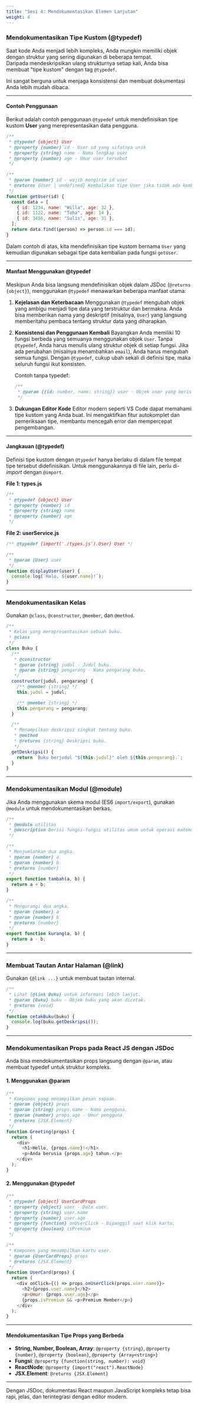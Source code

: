 ```yaml
---
title: "Sesi 4: Mendokumentasikan Elemen Lanjutan"
weight: 4
---
```


### Mendokumentasikan Tipe Kustom (@typedef)

Saat kode Anda menjadi lebih kompleks, Anda mungkin memiliki objek dengan struktur yang sering digunakan di beberapa tempat.  
Daripada mendeskripsikan ulang strukturnya setiap kali, Anda bisa membuat "tipe kustom" dengan tag `@typedef`.

Ini sangat berguna untuk menjaga konsistensi dan membuat dokumentasi Anda lebih mudah dibaca.

---

#### Contoh Penggunaan

Berikut adalah contoh penggunaan `@typedef` untuk mendefinisikan tipe kustom **User** yang merepresentasikan data pengguna.

```js
/**
 * @typedef {object} User
 * @property {number} id - User id yang sifatnya unik
 * @property {string} name - Nama lengkap user
 * @property {number} age - Umur user tersebut
 */

/**
 * @param {number} id - wajib mengirim id user
 * @returns {User | undefined} Kembalikan tipe User jika tidak ada kembalikan undefined
 */
function getUser(id) {
  const data = [
    { id: 1234, name: "Willa", age: 32 },
    { id: 1122, name: "Toha", age: 14 },
    { id: 3456, name: "Sulis", age: 31 },
  ];
  return data.find((person) => person.id === id);
}
```

Dalam contoh di atas, kita mendefinisikan tipe kustom bernama `User` yang kemudian digunakan sebagai tipe data kembalian pada fungsi `getUser`.

---

#### Manfaat Menggunakan @typedef

Meskipun Anda bisa langsung mendefinisikan objek dalam JSDoc (`@returns {object}`), menggunakan `@typedef` menawarkan beberapa manfaat utama:

1. **Kejelasan dan Keterbacaan**
   Menggunakan `@typedef` mengubah objek yang ambigu menjadi tipe data yang terstruktur dan bermakna.
   Anda bisa memberikan nama yang deskriptif (misalnya, `User`) yang langsung memberitahu pembaca tentang struktur data yang diharapkan.

2. **Konsistensi dan Penggunaan Kembali**
   Bayangkan Anda memiliki 10 fungsi berbeda yang semuanya menggunakan objek `User`.
   Tanpa `@typedef`, Anda harus menulis ulang struktur objek di setiap fungsi.
   Jika ada perubahan (misalnya menambahkan `email`), Anda harus mengubah semua fungsi.
   Dengan `@typedef`, cukup ubah sekali di definisi tipe, maka seluruh fungsi ikut konsisten.

   Contoh tanpa typedef:

   ```js
   /**
    * @param {{id: number, name: string}} user - Objek user yang berisi ID dan nama.
    */
   ```

3. **Dukungan Editor Kode**
   Editor modern seperti VS Code dapat memahami tipe kustom yang Anda buat.
   Ini mengaktifkan fitur autokomplet dan pemeriksaan tipe, membantu mencegah error dan mempercepat pengembangan.

---

#### Jangkauan (@typedef)

Definisi tipe kustom dengan `@typedef` hanya berlaku di dalam file tempat tipe tersebut didefinisikan.
Untuk menggunakannya di file lain, perlu di-_import_ dengan `@import`.

**File 1: types.js**

```js
/**
 * @typedef {object} User
 * @property {number} id
 * @property {string} name
 * @property {number} age
 */
```

**File 2: userService.js**

```js
/** @typedef {import('./types.js').User} User */

/**
 * @param {User} user
 */
function displayUser(user) {
  console.log(`Halo, ${user.name}!`);
}
```

---

### Mendokumentasikan Kelas

Gunakan `@class`, `@constructor`, `@member`, dan `@method`.

```js
/**
 * Kelas yang merepresentasikan sebuah buku.
 * @class
 */
class Buku {
  /**
   * @constructor
   * @param {string} judul - Judul buku.
   * @param {string} pengarang - Nama pengarang buku.
   */
  constructor(judul, pengarang) {
    /** @member {string} */
    this.judul = judul;

    /** @member {string} */
    this.pengarang = pengarang;
  }

  /**
   * Menampilkan deskripsi singkat tentang buku.
   * @method
   * @returns {string} Deskripsi buku.
   */
  getDeskripsi() {
    return `Buku berjudul "${this.judul}" oleh ${this.pengarang}.`;
  }
}
```

---

### Mendokumentasikan Modul (@module)

Jika Anda menggunakan skema modul (ES6 `import/export`), gunakan `@module` untuk mendokumentasikan berkas.

```js
/**
 * @module utilitas
 * @description Berisi fungsi-fungsi utilitas umum untuk operasi matematika.
 */

/**
 * Menjumlahkan dua angka.
 * @param {number} a
 * @param {number} b
 * @returns {number}
 */
export function tambah(a, b) {
  return a + b;
}

/**
 * Mengurangi dua angka.
 * @param {number} a
 * @param {number} b
 * @returns {number}
 */
export function kurang(a, b) {
  return a - b;
}
```

---

### Membuat Tautan Antar Halaman (@link)

Gunakan `{@link ...}` untuk membuat tautan internal.

```js
/**
 * Lihat {@link Buku} untuk informasi lebih lanjut.
 * @param {Buku} buku - Objek buku yang akan dicetak.
 * @returns {void}
 */
function cetakBuku(buku) {
  console.log(buku.getDeskripsi());
}
```

---

### Mendokumentasikan Props pada React JS dengan JSDoc

Anda bisa mendokumentasikan props langsung dengan `@param`, atau membuat typedef untuk struktur kompleks.

#### 1. Menggunakan @param

```js
/**
 * Komponen yang menampilkan pesan sapaan.
 * @param {object} props
 * @param {string} props.name - Nama pengguna.
 * @param {number} props.age - Umur pengguna.
 * @returns {JSX.Element}
 */
function Greeting(props) {
  return (
    <div>
      <h1>Hello, {props.name}!</h1>
      <p>Anda berusia {props.age} tahun.</p>
    </div>
  );
}
```

#### 2. Menggunakan @typedef

```js
/**
 * @typedef {object} UserCardProps
 * @property {object} user - Data user.
 * @property {string} user.name
 * @property {number} user.age
 * @property {function} onUserClick - Dipanggil saat klik kartu.
 * @property {boolean} isPremium
 */

/**
 * Komponen yang menampilkan kartu user.
 * @param {UserCardProps} props
 * @returns {JSX.Element}
 */
function UserCard(props) {
  return (
    <div onClick={() => props.onUserClick(props.user.name)}>
      <h2>{props.user.name}</h2>
      <p>Umur: {props.user.age}</p>
      {props.isPremium && <p>Premium Member</p>}
    </div>
  );
}
```

---

#### Mendokumentasikan Tipe Props yang Berbeda

- **String, Number, Boolean, Array**:
  `@property {string}`, `@property {number}`, `@property {boolean}`, `@property {Array<string>}`
- **Fungsi**:
  `@property {function(string, number): void}`
- **ReactNode**:
  `@property {import("react").ReactNode}`
- **JSX.Element**:
  `@returns {JSX.Element}`

---

Dengan JSDoc, dokumentasi React maupun JavaScript kompleks tetap bisa rapi, jelas, dan terintegrasi dengan editor modern.
